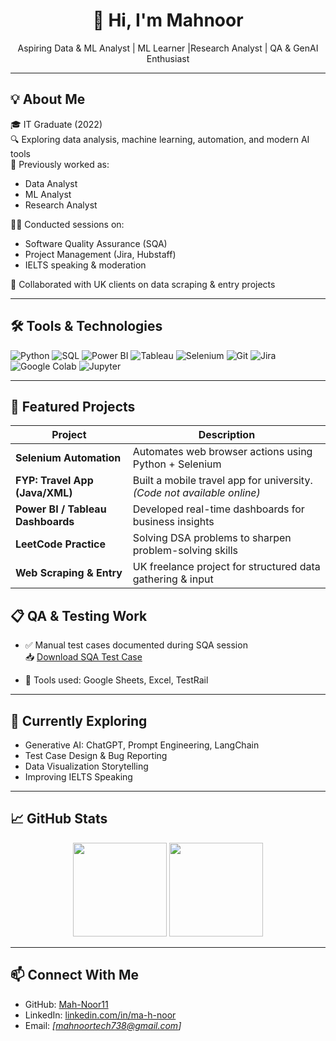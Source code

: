 <h1 align="center">👋 Hi, I'm Mahnoor</h1>

<p align="center">Aspiring Data  & ML Analyst | ML Learner |Research Analyst | QA & GenAI Enthusiast</p>

---

## 💡 About Me

🎓 IT Graduate (2022)  
🔍 Exploring data analysis, machine learning, automation, and modern AI tools  
💼 Previously worked as:
- Data Analyst
- ML Analyst
- Research Analyst

🧑‍🏫 Conducted sessions on:
- Software Quality Assurance (SQA)
- Project Management (Jira, Hubstaff)
- IELTS speaking & moderation

🤝 Collaborated with UK clients on data scraping & entry projects

---

## 🛠️ Tools & Technologies

![Python](https://img.shields.io/badge/Python-3776AB?style=for-the-badge&logo=python&logoColor=white)
![SQL](https://img.shields.io/badge/SQL-336791?style=for-the-badge&logo=postgresql&logoColor=white)
![Power BI](https://img.shields.io/badge/PowerBI-F2C811?style=for-the-badge&logo=powerbi&logoColor=black)
![Tableau](https://img.shields.io/badge/Tableau-E97627?style=for-the-badge&logo=tableau&logoColor=white)
![Selenium](https://img.shields.io/badge/Selenium-43B02A?style=for-the-badge&logo=selenium&logoColor=white)
![Git](https://img.shields.io/badge/Git-F05032?style=for-the-badge&logo=git&logoColor=white)
![Jira](https://img.shields.io/badge/Jira-0052CC?style=for-the-badge&logo=jira&logoColor=white)
![Google Colab](https://img.shields.io/badge/Colab-F9AB00?style=for-the-badge&logo=googlecolab&logoColor=white)
![Jupyter](https://img.shields.io/badge/Jupyter-F37626?style=for-the-badge&logo=jupyter&logoColor=white)

---

## 🚀 Featured Projects

| Project | Description |
|--------|-------------|
| **Selenium Automation** | Automates web browser actions using Python + Selenium |
| **FYP: Travel App (Java/XML)** | Built a mobile travel app for university. *(Code not available online)* |
| **Power BI / Tableau Dashboards** | Developed real-time dashboards for business insights |
| **LeetCode Practice** | Solving DSA problems to sharpen problem-solving skills |
| **Web Scraping & Entry** | UK freelance project for structured data gathering & input |


## 📋 QA & Testing Work

- ✅ Manual test cases documented during SQA session  
  📥 [Download SQA Test Case](./SQA%20Test%20case.xlsx)

- 🧪 Tools used: Google Sheets, Excel, TestRail

---

## 🌱 Currently Exploring

- Generative AI: ChatGPT, Prompt Engineering, LangChain
- Test Case Design & Bug Reporting
- Data Visualization Storytelling
- Improving IELTS Speaking

---

## 📈 GitHub Stats

<p align="center">
  <img src="https://github-readme-stats.vercel.app/api?username=Mah-Noor11&show_icons=true&theme=radical" height="150"/>
  <img src="https://github-readme-stats.vercel.app/api/top-langs/?username=Mah-Noor11&layout=compact&theme=radical" height="150"/>
</p>

---

## 📫 Connect With Me

- GitHub: [Mah-Noor11](https://github.com/Mah-Noor11)
- LinkedIn: [linkedin.com/in/ma-h-noor](https://linkedin.com/in/ma-h-noor)
- Email: *[mahnoortech738@gmail.com]*


